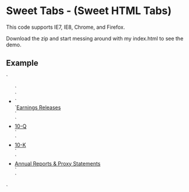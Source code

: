 <h1>Sweet Tabs - (Sweet HTML Tabs)</h1>

<p>This code supports IE7, IE8, Chrome, and Firefox.</p>

<p>Download the zip and start messing around with my index.html to see the demo.</p>

<h2>Example</h2>
`<ul id="btabs">`<br/>
`<li class="first active">`<br/>
`<a href="phoenix.zhtml?c=179808&amp;p=irol-earningsreleases">Earnings Releases</a></li>`<br/>
`<li><a href="phoenix.zhtml?c=179808&amp;p=irol-10q">10-Q</a></li>`<br/>
`<li><a href="phoenix.zhtml?c=179808&amp;p=irol-10k">10-K</a></li>`<br/>
`<li><a href="phoenix.zhtml?c=179808&amp;p=proxy">Annual Reports &amp; Proxy Statements</a></li>`<br/>
`</ul>`

